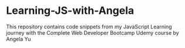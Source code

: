 # Learning-JS-with-Angela
This repository contains code snippets from my JavaScript Learning journey with the Complete Web Developer Bootcamp Udemy course by Angela Yu
